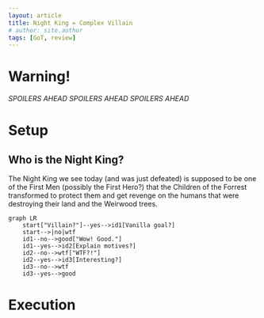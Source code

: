 ```yaml
---
layout: article
title: Night King = Complex Villain
# author: site.author 
tags: [GoT, review]
---
```


# Warning!
*SPOILERS AHEAD*
*SPOILERS AHEAD*
*SPOILERS AHEAD*
# Setup
## Who is the Night King?
The Night King we see today (and was just defeated) is supposed to be one of the First Men (possibly the First Hero?) that the Children of the Forrest transformed to protect them and get revenge on the humans that were destroying their land and the Weirwood trees.



```mermaid
graph LR
	start["Villain?"]--yes-->id1[Vanilla goal?]
	start-->|no|wtf
	id1--no-->good["Wow! Good."]
	id1--yes-->id2[Explain motives?]
	id2--no-->wtf["WTF?!"]
	id2--yes-->id3[Interesting?]
	id3--no-->wtf
	id3--yes-->good

```


# Execution
